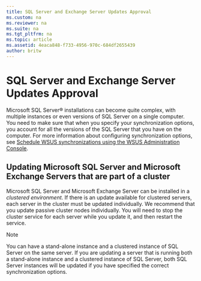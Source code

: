 ```yaml
---
title: SQL Server and Exchange Server Updates Approval
ms.custom: na
ms.reviewer: na
ms.suite: na
ms.tgt_pltfrm: na
ms.topic: article
ms.assetid: 4eaca848-f733-4956-970c-684df2655439
author: britw
---
```

# SQL Server and Exchange Server Updates Approval
Microsoft SQL Server® installations can become quite complex, with multiple instances or even versions of SQL Server on a single computer. You need to make sure that when you specify your synchronization options, you account for all the versions of the SQL Server that you have on the computer. For more information about configuring synchronization options, see [Schedule WSUS synchronizations using the WSUS Administration Console](../Topic/Schedule-WSUS-synchronizations-using-the-WSUS-Administration-Console.md).  
  
## Updating Microsoft SQL Server and Microsoft Exchange Servers that are part of a cluster  
Microsoft SQL Server and Microsoft Exchange Server can be installed in a *clustered environment*. If there is an update available for clustered servers, each server in the cluster must be updated individually. We recommend that you update passive cluster nodes individually. You will need to stop the cluster service for each server while you update it, and then restart the service.  
  
> [!NOTE]  
> You can have a stand\-alone instance and a clustered instance of SQL Server on the same server. If you are updating a server that is running both a stand\-alone instance and a clustered instance of SQL Server, both SQL Server instances will be updated if you have specified the correct synchronization options.  
  
